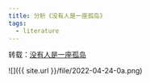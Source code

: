```yaml
---
title: 分析《没有人是一座孤岛》
tags:
  - literature
---
```


转载：[没有人是一座孤岛](https://www.51test.net/show/10519802.html)



![]({{ site.url }}/file/2022-04-24-0a.png)